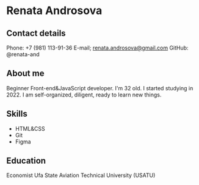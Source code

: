 # Renata Androsova

## Contact details
Phone: +7 (981) 113-91-36
E-mail; renata.androsova@gmail.com
GitHub: @renata-and

## About me
Beginner Front-end&JavaScript developer. I'm 32 old. I started studying in 2022. I am self-organized, diligent, ready to learn new things.

## Skills
* HTML&CSS
* Git
* Figma

## Education
Economist
Ufa State Aviation Technical University (USATU)
